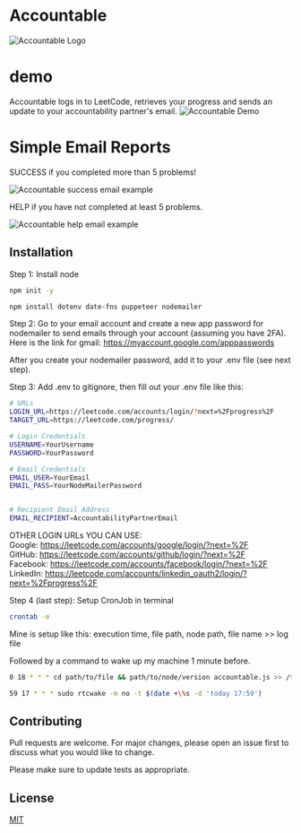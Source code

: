 # Accountable
![Accountable Logo](https://github.com/isaiah-garcia/LeetCode-Accountability-Progress-Reporter/blob/master/Accountable_logo.png)

# demo
Accountable logs in to LeetCode, retrieves your progress and sends an update to your accountability partner's email.
![Accountable Demo]()

# Simple Email Reports 
SUCCESS if you completed more than 5 problems!

![Accountable success email example](https://github.com/isaiah-garcia/LeetCode-Accountability-Progress-Reporter/blob/master/success_email.png)

HELP if you have not completed at least 5 problems.

![Accountable help email example](https://github.com/isaiah-garcia/LeetCode-Accountability-Progress-Reporter/blob/master/help_email.png)


## Installation
Step 1:
Install node
```bash
npm init -y
```

```bash
npm install dotenv date-fns puppeteer nodemailer
```

Step 2: Go to your email account and create a new app password for nodemailer to send emails through your account (assuming you have 2FA). Here is the link for gmail: 
https://myaccount.google.com/apppasswords 

After you create your nodemailer password, add it to your .env file (see next step).

Step 3: Add .env to gitignore, then fill out your .env file like this:

```bash
# URLs                                    
LOGIN_URL=https://leetcode.com/accounts/login/?next=%2Fprogress%2F
TARGET_URL=https://leetcode.com/progress/

# Login Credentials
USERNAME=YourUsername
PASSWORD=YourPassword

# Email Credentials
EMAIL_USER=YourEmail
EMAIL_PASS=YourNodeMailerPassword


# Recipient Email Address
EMAIL_RECIPIENT=AccountabilityPartnerEmail
```

OTHER LOGIN URLs YOU CAN USE: \
Google: https://leetcode.com/accounts/google/login/?next=%2F \
GitHub: https://leetcode.com/accounts/github/login/?next=%2F \
Facebook: https://leetcode.com/accounts/facebook/login/?next=%2F \
LinkedIn: https://leetcode.com/accounts/linkedin_oauth2/login/?next=%2Fprogress%2F 

Step 4 (last step): Setup CronJob in terminal

```bash
crontab -e
```
Mine is setup like this: execution time, file path, node path, file name >> log file

Followed by a command to wake up my machine 1 minute before.

```bash
0 18 * * * cd path/to/file && path/to/node/version accountable.js >> /tmp/accountable.log 2>&1

59 17 * * * sudo rtcwake -m no -t $(date +\%s -d 'today 17:59')
```

## Contributing

Pull requests are welcome. For major changes, please open an issue first
to discuss what you would like to change.

Please make sure to update tests as appropriate.

## License

[MIT](https://choosealicense.com/licenses/mit/)
